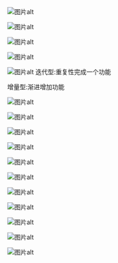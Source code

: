 ![图片alt](../pmp/图片/1-3.jpg '1-3章')

![图片alt](../pmp/图片/项目特点-独特性.jpg '项目特点-独特性')

![图片alt](../pmp/图片/项目特点-临时性.jpg '项目特点-临时性')

![图片alt](../pmp/图片/项目阶段.jpg '项目阶段')

![图片alt](../pmp/图片/开发生命周期类型.jpg '开发生命周期类型')
迭代型:重复性完成一个功能

增量型:渐进增加功能

![图片alt](../pmp/图片/项目制约因素.jpg '项目制约因素')

![图片alt](../pmp/图片/项目相关方.jpg '项目相关方')

![图片alt](../pmp/图片/项目相关方1.jpg '项目相关方1')

![图片alt](../pmp/图片/PMO.jpg 'PMO')

![图片alt](../pmp/图片/项目与运营区别.jpg '项目与运营区别')

![图片alt](../pmp/图片/项目项目集项目组合与战略计划.jpg '项目项目集项目组合与战略计划')

![图片alt](../pmp/图片/项目项目集项目组合与战略计划1.jpg '项目项目集项目组合与战略计划1')

![图片alt](../pmp/图片/项目管理商业文件.jpg '项目管理商业文件')

![图片alt](../pmp/图片/项目环境.jpg '项目环境')

![图片alt](../pmp/图片/项目环境1.jpg '项目环境1')

![图片alt](../pmp/图片/项目治理.jpg '项目治理')